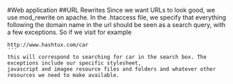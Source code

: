 #Web application
##URL Rewrites
Since we want URLs to look good, we use mod_rewrite on apache. In the .htaccess file, 
we specify that everything following the domain name in the url should be seen as a search query, with a few exceptions.
So if we visit for example
```
http://www.hashtux.com/car 
´´´
this will correspond to searching for car in the search box. The exceptions include our specific stylesheet,
javascript and imagee resource files and folders and whatever other resources we need to make available.
